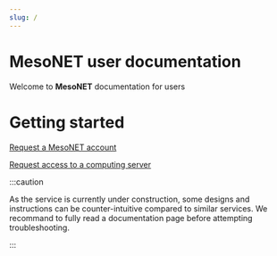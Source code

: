 ```yaml
---
slug: /
---
```


# MesoNET user documentation

Welcome to **MesoNET** documentation for users

# Getting started

[Request a MesoNET account](connectToMesonet.md)

[Request access to a computing server](requestAccess.md)

:::caution

As the service is currently under construction, some designs and instructions can be counter-intuitive compared to similar services. We recommand to fully read a documentation page before attempting troubleshooting.

:::
